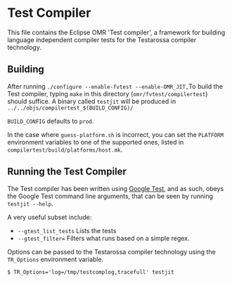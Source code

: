 Test Compiler
=============

This file contains the Eclipse OMR 'Test compiler', a framework for building
language independent compiler tests for the Testarossa compiler technology. 

Building
--------


After running `./configure --enable-fvtest --enable-OMR_JIT,`To build the Test
compiler, typing `make` in this directory (`omr/fvtest/compilertest`) should
suffice. A binary called `testjit` will be produced in
`../../objs/compilertest_$(BUILD_CONFIG)/`

`BUILD_CONFIG` defaults to `prod`. 

In the case where `guess-platform.sh` is incorrect, you can set the `PLATFORM`
environment variables to one of the supported ones, listed in
`compilertest/build/platforms/host.mk`. 


Running the Test Compiler
-------------------------

The Test compiler has been written using [Google Test][gtest], and as such, 
obeys the Google Test command line arguments, that can be seen by running 
`testjit --help`. 

A very useful subset include: 

* `--gtest_list_tests` Lists the tests
* `--gtest_filter=` Filters what runs based on a simple regex. 

Options can be passed to the Testarossa compiler technology using the
`TR_Options` environment variable.

    $ TR_Options='log=/tmp/testcomplog,tracefull' testjit



[gtest]: https://github.com/google/googletest/ 
